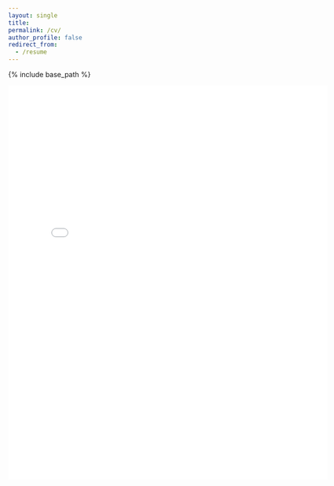 ```yaml
---
layout: single
title:
permalink: /cv/
author_profile: false
redirect_from:
  - /resume
---
```


{% include base_path %}

<embed src="{{ site.baseurl }}/files/nerellaCV_040124.pdf" width="650" height="800" type='application/pdf'>
